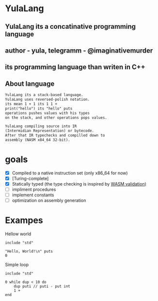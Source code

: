 # YulaLang

## YulaLang its a concatinative programming language

## author - yula, telegramm - @imaginativemurder

## its programming language than writen in C++

## About language

```txt
YulaLang its a stack-based language.
YulaLang uses reversed-polish notation.
its mean 1 + 1 its 1 1 +
print("hello") its "hello" puts
operations pushes values with his types
on the stack, and other operations pops values.

YulaLang compiling source into IR
(Intermidian Representation) or bytecode.
After that IR typechecks and compilled down to
assembly (NASM x84_64 32-bit).
```

# goals

- [x] Compiled to a native instruction set (only x86_64 for now)
- [x] [Turing-complete]
- [x] Statically typed (the type checking is inspired by [WASM validation](https://binji.github.io/posts/webassembly-type-checking/))
- [ ] impliment procedures
- [ ] implement constants
- [ ] optimization on assembly generation

# Exampes

Hellow world
```yula
include "std"

"Hello, World!\n" puts
0
```

Simple loop

```yula
include "std"

0 while dup < 10 do
	dup puti // puti - put int
	1 +
end
```

